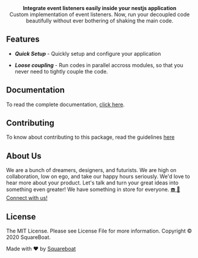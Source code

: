<div align="center"><strong>Integrate event listeners easily inside your nestjs application</strong></div>

<div align="center">Custom implementation of event listeners. Now, run your decoupled code beautifully without ever bothering of shaking the main code.</div>

## Features

- *__Quick Setup__* - Quickly setup and configure your application

- *__Loose coupling__* - Run codes in parallel accross modules, so that you never need to tightly couple the code.

## Documentation

To read the complete documentation, [click here](https://opensource.squareboat.com/nest-events/).

## Contributing
To know about contributing to this package, read the guidelines [here](./CONTRIBUTING.md)


## About Us

We are a bunch of dreamers, designers, and futurists. We are high on collaboration, low on ego, and take our happy hours seriously. We'd love to hear more about your product. Let's talk and turn your great ideas into something even greater! We have something in store for everyone. [☎️ 📧 Connect with us!](https://squareboat.com/contact)

## License

The MIT License. Please see License File for more information. Copyright © 2020 SquareBoat.

Made with ❤️ by [Squareboat](https://squareboat.com)
